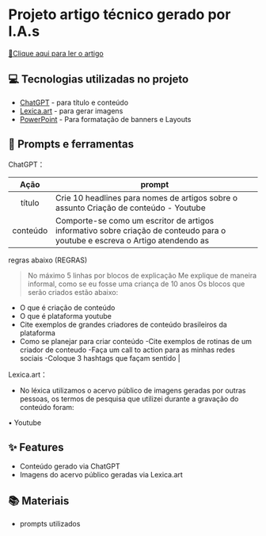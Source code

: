 # Projeto artigo técnico gerado por I.A.s


<a href="https://web.dio.me/articles/estrategias-de-conteudo-como-planejar-e-organizar-seus-videos?" title="View PDF now"> 📕Clique aqui para ler o artigo</a>

## 💻 Tecnologias utilizadas no projeto

- [ChatGPT](https://chat.openai.com/) - para título e conteúdo
- [Lexica.art](https://lexica.art/) - para gerar imagens
- [PowerPoint](https://www.microsoft.com/en/microsoft-365/powerpoint) - Para formatação de banners e Layouts

## 📄 Prompts e ferramentas


ChatGPT：

|   Ação   | prompt                                                                                                                                                                                                                                                                         |
| :------: | ------------------------------------------------------------------------------------------------------------------------------------------------------------------------------------------------------------------------------------------------------------------------------ |
|  título  | Crie 10 headlines para nomes de artigos sobre o assunto Criação de conteúdo - Youtube                                                                                                                                                                                                    |
| conteúdo | Comporte-se como um escritor de artigos informativo sobre criação de conteudo para o youtube e escreva o Artigo atendendo as
regras abaixo
(REGRAS)
>No máximo 5 linhas por blocos de explicação
>Me explique de maneira informal, como se eu fosse uma criança de 10 anos
>Os blocos que serão criados estão abaixo:
- O que é criação de conteúdo
- O que é plataforma youtube
- Cite exemplos de grandes criadores de conteúdo brasileiros da plataforma
- Como se planejar para criar conteúdo 
-Cite exemplos de rotinas de um criador de conteudo
-Faça um call to action para as minhas redes sociais
-Coloque 3 hashtags que façam sentido |


Lexica.art：

- No léxica utilizamos o acervo público de imagens geradas por outras pessoas, os termos de pesquisa que utilizei durante a gravação do conteúdo foram:

• Youtube



## ✨ Features

- Conteúdo gerado via ChatGPT
- Imagens do acervo público geradas via Lexica.art

## 📚 Materiais

- prompts utilizados
